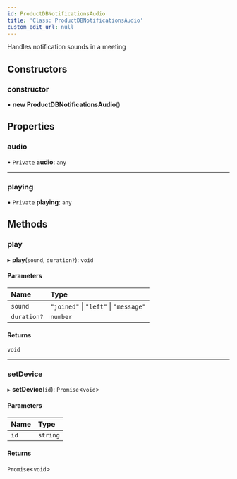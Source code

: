 ```yaml
---
id: ProductDBNotificationsAudio
title: 'Class: ProductDBNotificationsAudio'
custom_edit_url: null
---
```


Handles notification sounds in a meeting

## Constructors

### constructor

• **new ProductDBNotificationsAudio**()

## Properties

### audio

• `Private` **audio**: `any`

___

### playing

• `Private` **playing**: `any`

## Methods

### play

▸ **play**(`sound`, `duration?`): `void`

#### Parameters

| Name | Type |
| :------ | :------ |
| `sound` | ``"joined"`` \| ``"left"`` \| ``"message"`` |
| `duration?` | `number` |

#### Returns

`void`

___

### setDevice

▸ **setDevice**(`id`): `Promise`\<`void`\>

#### Parameters

| Name | Type |
| :------ | :------ |
| `id` | `string` |

#### Returns

`Promise`\<`void`\>


<head>
	<title>React UI Kit Class: ProductDBNotificationsAudio</title>
	
</head>
